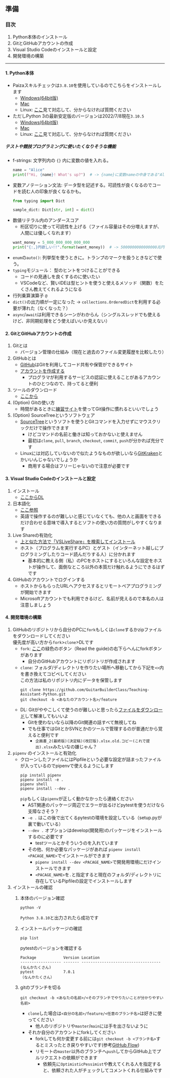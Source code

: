 ## 準備

### 目次
1. Python本体のインストール
1. GitとGitHubアカウントの作成
1. Visual Studio Codeのインストールと設定
1. 開発環境の構築


---
#### 1. Python本体
- Paizaスキルチェックは`3.8.10`を使用しているのでこちらをインストールします
    - [Windows(64bit版)](https://www.python.org/ftp/python/3.8.10/python-3.8.10-amd64.exe)
    - [Mac](https://www.python.org/ftp/python/3.8.10/python-3.8.10-macosx10.9.pkg)
    - Linux: [ここ](https://www.python.org/downloads/release/python-3810/)見て対応して、分からなければ質問ください
- ただしPython 3の最新安定版のバージョンは2022/7/8現在`3.10.5`
    - [Windows(64bit版)](https://www.python.org/ftp/python/3.10.5/python-3.10.5-amd64-webinstall.exe)
    - [Mac](https://www.python.org/ftp/python/3.10.5/python-3.10.5-macosx11.pkg)
    - Linux: [ここ](https://www.python.org/downloads/release/python-3105/)見て対応して、分からなければ質問ください
    
##### テストや競技プログラミングに使いたくなりそうな機能

- f-strings: 文字列内の `{}` 内に変数の値を入れる。
    ```python
    name = "Alice"
    print(f"Hi, {name}! What's up?")  # -> {name}に変数nameの中身である"Alice"が入り "Hi, Alice! What's up?" となる
    ```
- 変数アノテーション文法: データ型を記述する。可読性が良くなるのでコードを読む人の印象が良くなるかも。
    ```python
    from typing import Dict
    
    sample_dict: Dict[str, int] = dict()
    ```
- 数値リテラル内のアンダースコア
    - 桁区切りに使って可読性を上げる（ファイル容量はその分増えますが、人間には優しくなれます）
    ```python
    want_money = 5_000_000_000_000_000
    print("{:,}円欲しい!!".format(want_money))  # -> 5000000000000000兆円欲しい!!
    ``` 
- `enum`の`auto()`: 列挙型を使うときに。トランプのマークを扱うときなどで使う。    
- `typing`モジュール： 型のヒントをつけることができる
    - コードの見通しを良くするのに使いたい
    - VSCodeなど、賢いIDEは型ヒントを使うと使えるメソッド（関数）をたくさん教えてくれるようになる
- 行列乗算演算子 `@`
- `dict()`の出力順が一定になった -> `collections.OrderedDict`を利用する必要が薄れた（なくなった？）
- `async`/`await`は利用できるシーンがわからん（シングルスレッドでも使えるけど、非同期処理をどう使えばいいか見えない）

#### 2. GitとGitHubアカウントの作成
1. Gitとは
    - バージョン管理の仕組み（現在と過去のファイル変更履歴を比較したり）
1. GitHubとは
    - [GitHub](https://github.com)はGitを利用してコード共有や保管ができるサイト
    - [アカウントを作成する](https://qiita.com/okumurakengo/items/848f7177765cf25fcde0)
        - プログラマが利用するサービスの認証に使えることがあるアカウントのひとつなので、持ってると便利
1. ツールのダウンロード
    - [ここから](https://git-scm.com/book/ja/v2/%E4%BD%BF%E3%81%84%E5%A7%8B%E3%82%81%E3%82%8B-Git%E3%81%AE%E3%82%A4%E3%83%B3%E3%82%B9%E3%83%88%E3%83%BC%E3%83%AB)
1. (Option) Gitの使い方
    - 時間があるときに[練習サイト](https://learngitbranching.js.org/)を使ってGit操作に慣れるといいでしょう
1. (Option) SourceTreeというソフトウェア
    - [SourceTree](https://prog-8.com/blogs/how_to_use_sourcetree)というソフトを使うとGitコマンドを入力せずにマウスクリックだけで操作できます
        - けどコマンドの名前と働きは知っておかないと使えません
        - 最初は`clone`, `pull`, `branch`,  `checkout`, `commit`, `push`が分かれば充分です
    - Linuxには対応していないので似たようなものが欲しいなら[GitKraken](https://www.gitkraken.com/)とかいいんじゃないでしょうか
        - 商用する場合はフリーじゃないので注意が必要です

#### 3. Visual Studio Codeのインストールと設定
1. インストール
    - [ここからDL](https://code.visualstudio.com/download)
1. 日本語化
    - [ここ参照](https://qiita.com/HiroCh/items/481adfa969dbe689f566)
    - 英語で操作するのが難しいと感じていなくても、他の人と画面をできるだけ合わせる意味で導入するとソフトの使い方の質問がしやすくなります
1. Live Shareの有効化
    - [上と似た方法で「VSLiveShare」を検索してインストール](https://qiita.com/mh4gf/items/8f072b2faabba90937d3)
    - ホスト（プログラムを実行するPC）とゲスト（インターネット越しにプログラミングしたりコード読んだりする人）に分かれます
        - 基本的に教える側（私）のPCをホストにするといろんな設定をホストが操作して、面倒なところ以外の本質だけ触れるようにできるはずです
1. GitHubのアカウントでログインする
    - ホストからもらったURLへアクセスするとリモートペアプログラミングが開始できます
    - Microsoftアカウントでも利用できるけど、名前が見えるので本名の人は注意しましょう
   
#### 4. 開発環境の構築
1. GitHubのリポジトリから自分のPCに`fork`もしくは`clone`するかzipファイルをダウンロードしてください<br>優先度が高い方から`fork`>`clone`>DLです
    - `fork`: [ここ](https://github.com/GuitarBuilderClass/Teaching-Assistant-Python)の緑色のボタン（Read the guide)の右下らへんにforkボタンがあります
        - 自分のGitHubアカウントにリポジトリが作成されます        
    - `clone`: フォルダ/ディレクトリを作りたい場所へ移動してから下記を`<>`内を書き換えてコピペしてください<br>この方法は私のリポジトリ内にデータを保管します
        ```
        git clone https://github.com/GuitarBuilderClass/Teaching-Assistant-Python.git
        git checkout -b <あなたのアカウント名>/feature
        ```
    - DL: Gitがややこしくて使うのが難しいと思ったら[ファイルをダウンロード](https://github.com/GuitarBuilderClass/Teaching-Assistant-Python/archive/master.zip)して解凍してもいいよ
        - Gitを使わないなら以降のGit関連の話すべて無視してね
        - でも仕事ではGitとかSVNとかのツールで管理するのが普通だから覚えると便利です
            - `企画書_2(最終版)(決定稿)(改訂版).xlsx.old.コピー(これで提出).xlsx`みたいなの嫌じゃん？
1. `pipenv` のインストールと有効化
    - クローンしたファイルにはPipfileという必要な設定が詰まったファイルが入っているのでpipenvで使えるようにします
        ```
        pip install pipenv
        pipenv install -e .
        pipenv shell
        pipenv install --dev .
        ```
        `pip`もしくは`pipenv`が正しく動かなかったら連絡ください
        - AST関連のパッケージ周辺でエラーが出るけどpytestを使うだけなら支障なさそう？  
        - `-e .` はこの後で出てくるpytestの環境を設定している（setup.pyが裏で動いている）  
        - `--dev .` オプションはdevelop(開発用)のパッケージをインストールするのに必要です
            - testツールとかそういうのを入れています  
        - その他、何か必要なパッケージがあれば `pipenv install <PACAGE_NAME>`でインストールができます  
            - `pipenv install --dev <PACAGE_NAME>`で開発用環境にだけインストールできます
            - `<PACAGE_NAME>`を`.`と指定すると現在のフォルダ/ディレクトリに存在しているPipfileの設定でインストールします
1. インストールの確認
    1. 本体のバージョン確認　　
        ```
        python -V
        ```
        `Python 3.8.10`と出力されたら成功です
    1. インストールパッケージの確認
        ```
        pip list
        ```
        
        pytestのバージョンを確認する
        ```
        Package            Version Location
        ------------------ ------- -----------------------------------
        (なんかたくさん)
        pytest             7.0.1
        （なんかたくさん）
        ```
    1. gitのブランチを切る
        ```
        git checkout -b <あなたの名前>/<そのブランチでやりたいことが分かりやすい名前>
        ```
        - `clone`した場合は`<自分の名前>/feature/<任意のブランチ名>`は好きに使ってください  
            - 他人のリポジトリや`master`/`main`には手を出さないように　　
        - それか自分のアカウントにforkしてください
            - forkしても何か変更する前には`git checkout -b <ブランチ名>`するとミスったとき戻りやすいです(参考[GitHub Flow](https://gist.github.com/Gab-km/3705015))
            - リモートの`master`以外のブランチへ`push`してからGitHub上でプルリクエストの依頼ができます
                - 依頼先に`OptimisticPessimist`や教えてくれる人を指定すると、依頼された人がチェックしてコメントくれる仕組みです
